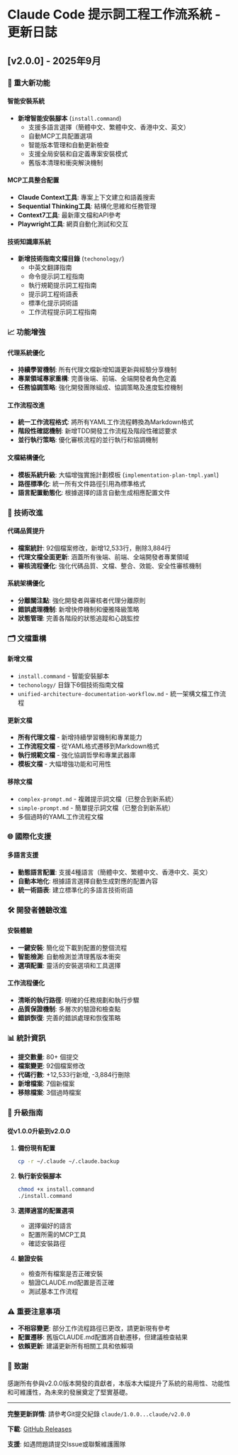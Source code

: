 # Claude Code 提示詞工程工作流系統 - 更新日誌

## [v2.0.0] - 2025年9月

### 🚀 重大新功能

#### 智能安裝系統
- **新增智能安裝腳本** (`install.command`)
  - 支援多語言選擇（簡體中文、繁體中文、香港中文、英文）
  - 自動MCP工具配置選項
  - 智能版本管理和自動更新檢查
  - 支援全局安裝和自定義專案安裝模式
  - 舊版本清理和衝突解決機制

#### MCP工具整合配置
- **Claude Context工具**: 專案上下文建立和語義搜索
- **Sequential Thinking工具**: 結構化思維和任務管理
- **Context7工具**: 最新庫文檔和API參考
- **Playwright工具**: 網頁自動化測試和交互

#### 技術知識庫系統
- **新增技術指南文檔目錄** (`techonology/`)
  - 中英文翻譯指南
  - 命令提示詞工程指南
  - 執行規範提示詞工程指南
  - 提示詞工程術語表
  - 標準化提示詞術語
  - 工作流程提示詞工程指南

### 📈 功能增強

#### 代理系統優化
- **持續學習機制**: 所有代理文檔新增知識更新與經驗分享機制
- **專業領域專家重構**: 完善後端、前端、全端開發者角色定義
- **任務協調策略**: 強化開發團隊組成、協調策略及進度監控機制

#### 工作流程改進
- **統一工作流程格式**: 將所有YAML工作流程轉換為Markdown格式
- **階段性確認機制**: 新增TDD開發工作流程及階段性確認要求
- **並行執行策略**: 優化審核流程的並行執行和協調機制

#### 文檔結構優化
- **模板系統升級**: 大幅增強實施計劃模板 (`implementation-plan-tmpl.yaml`)
- **路徑標準化**: 統一所有文件路徑引用為標準格式
- **語言配置動態化**: 根據選擇的語言自動生成相應配置文件

### 🔧 技術改進

#### 代碼品質提升
- **檔案統計**: 92個檔案修改，新增12,533行，刪除3,884行
- **代理文檔全面更新**: 涵蓋所有後端、前端、全端開發者專業領域
- **審核流程優化**: 強化代碼品質、文檔、整合、效能、安全性審核機制

#### 系統架構優化
- **分離關注點**: 強化開發者與審核者代理分離原則
- **錯誤處理機制**: 新增快停機制和優雅降級策略
- **狀態管理**: 完善各階段的狀態追蹤和心跳監控

### 🗂️ 文檔重構

#### 新增文檔
- `install.command` - 智能安裝腳本
- `techonology/` 目錄下6個技術指南文檔
- `unified-architecture-documentation-workflow.md` - 統一架構文檔工作流程

#### 更新文檔
- **所有代理文檔** - 新增持續學習機制和專業能力
- **工作流程文檔** - 從YAML格式遷移到Markdown格式
- **執行規範文檔** - 強化協調哲學和專業武器庫
- **模板文檔** - 大幅增強功能和可用性

#### 移除文檔
- `complex-prompt.md` - 複雜提示詞文檔（已整合到新系統）
- `simple-prompt.md` - 簡單提示詞文檔（已整合到新系統）
- 多個過時的YAML工作流程文檔

### 🌐 國際化支援

#### 多語言支援
- **動態語言配置**: 支援4種語言（簡體中文、繁體中文、香港中文、英文）
- **自動本地化**: 根據語言選擇自動生成對應的配置內容
- **統一術語表**: 建立標準化的多語言技術術語

### 🛠️ 開發者體驗改進

#### 安裝體驗
- **一鍵安裝**: 簡化從下載到配置的整個流程
- **智能檢測**: 自動檢測並清理舊版本衝突
- **選項配置**: 靈活的安裝選項和工具選擇

#### 工作流程優化
- **清晰的執行路徑**: 明確的任務規劃和執行步驟
- **品質保證機制**: 多層次的驗證和檢查點
- **錯誤恢復**: 完善的錯誤處理和恢復策略

### 📊 統計資訊

- **提交數量**: 80+ 個提交
- **檔案變更**: 92個檔案修改
- **代碼行數**: +12,533行新增, -3,884行刪除
- **新增檔案**: 7個新檔案
- **移除檔案**: 3個過時檔案

### 🔄 升級指南

#### 從v1.0.0升級到v2.0.0

1. **備份現有配置**
   ```bash
   cp -r ~/.claude ~/.claude.backup
   ```

2. **執行新安裝腳本**
   ```bash
   chmod +x install.command
   ./install.command
   ```

3. **選擇適當的配置選項**
   - 選擇偏好的語言
   - 配置所需的MCP工具
   - 確認安裝路徑

4. **驗證安裝**
   - 檢查所有檔案是否正確安裝
   - 驗證CLAUDE.md配置是否正確
   - 測試基本工作流程

### ⚠️ 重要注意事項

- **不相容變更**: 部分工作流程路徑已更改，請更新現有參考
- **配置遷移**: 舊版CLAUDE.md配置將自動遷移，但建議檢查結果
- **依賴更新**: 建議更新所有相關工具和依賴項

### 🙏 致謝

感謝所有參與v2.0.0版本開發的貢獻者，本版本大幅提升了系統的易用性、功能性和可維護性，為未來的發展奠定了堅實基礎。

---

**完整更新詳情**: 請參考Git提交紀錄 `claude/1.0.0...claude/v2.0.0`

**下載**: [GitHub Releases](https://github.com/Yamiyorunoshura/sunnycore)

**支援**: 如遇問題請提交Issue或聯繫維護團隊
